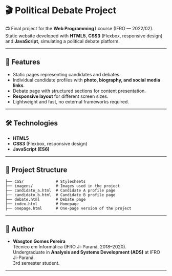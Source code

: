 # 🎬 Political Debate Project

📺 Final project for the **Web Programming I** course (IFRO — 2022/02).  
Static website developed with **HTML5**, **CSS3** (Flexbox, responsive design) and **JavaScript**, simulating a political debate platform.

---

## 🚀 Features
- Static pages representing candidates and debates.
- Individual candidate profiles with **photo, biography, and social media links**.
- Debate page with structured sections for content presentation.
- **Responsive layout** for different screen sizes.
- Lightweight and fast, no external frameworks required.

---

## 🛠️ Technologies
- **HTML5**
- **CSS3** (Flexbox, responsive design)
- **JavaScript (ES6)**

---

## 📂 Project Structure
```
├── CSS/              # Stylesheets
├── imagens/          # Images used in the project
├── candidato_a.html  # Candidate A profile page
├── candidato_b.html  # Candidate B profile page
├── debate.html       # Debate page
├── index.html        # Homepage
├── onepage.html      # One-page version of the project
```

---

## 👤 Author
- **Wasgton Gomes Pereira**  
  Técnico em Informática (IFRO Ji-Paraná, 2018–2020).  
  Undergraduate in **Analysis and Systems Development (ADS)** at IFRO Ji-Paraná.  
  3rd semester student.  

---
